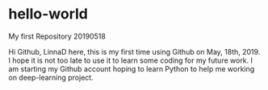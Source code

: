 # hello-world
My first Repository 20190518

Hi Github,
LinnaD here, this is my first time using Github on May, 18th, 2019. 
I hope it is not too late to use it to learn some coding for my future work. 
I am starting my Github account hoping to learn Python to help me working on deep-learning project.  

